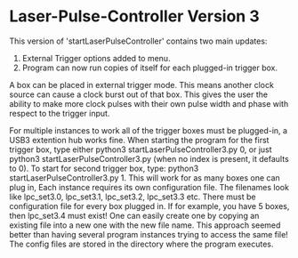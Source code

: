 # Laser-Pulse-Controller Version 3

This version of 'startLaserPulseController' contains two main updates:
1) External Trigger options added to menu.
2) Program can now run copies of itself for each plugged-in trigger box.

A box can be placed in external trigger mode. This means another clock source can cause a clock burst out of that box. This gives the
user the ability to make more clock pulses with their own pulse width and phase with respect to the trigger input. 

For multiple instances to work all of the trigger boxes must be plugged-in, a USB3 extention hub
works fine. When starting the program for the first trigger box, type either python3 startLaserPulseController3.py 0,
or just python3 startLaserPulseController3.py (when no index is present, it defaults to 0). To start for second trigger
box, type: python3 startLaserPulseController3.py 1. This will work for as many boxes one can plug in, Each instance requires
its own configuration file. The filenames look like lpc_set3.0, lpc_set3.1, lpc_set3.2, lpc_set3.3 etc. There must be configuration
file for every box plugged in. If for example, you have 5 boxes, then lpc_set3.4 must exist! One can easily create one by copying
an existing file into a new one with the new file name. This approach seemed better than having several program instances trying to
access the same file! The config files are stored in the directory where the program executes.
